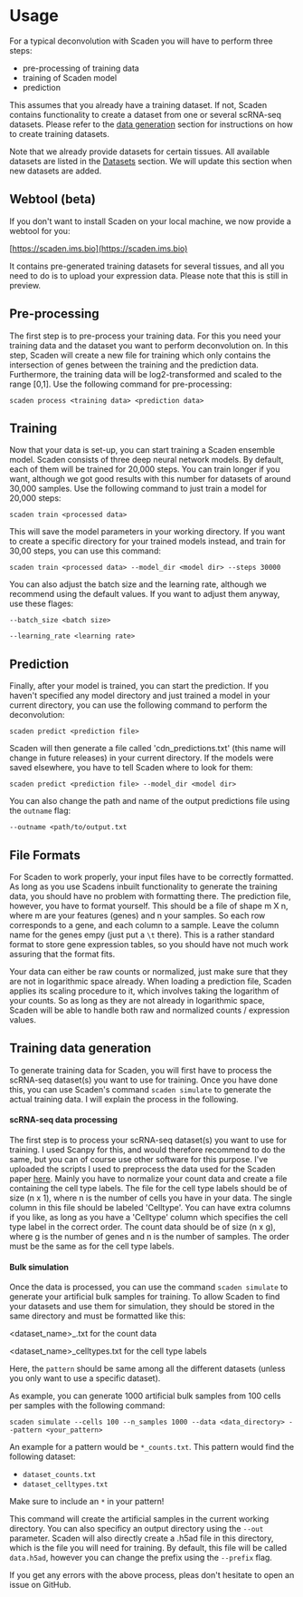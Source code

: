 # Usage

For a typical deconvolution with Scaden you will have to perform three steps:

* pre-processing of training data
* training of Scaden model
* prediction

This assumes that you already have a training dataset. If not, Scaden contains functionality to create a dataset from one or several scRNA-seq datasets.
Please refer to the [data generation](#training-data-generation) section for instructions on how to create training datasets.

Note that we already provide datasets for certain tissues. All available datasets are listed in the [Datasets](datasets) section. We will
update this section when new datasets are added. 

## Webtool (beta)
If you don't want to install Scaden on your local machine, we now provide a webtool for you:

[https://scaden.ims.bio](https://scaden.ims.bio)

It contains pre-generated training datasets for several tissues, and all you need to do is to upload your expression data. Please note that this is still in preview.

## Pre-processing
The first step is to pre-process your training data. For this you need your training data and the dataset you want to perform deconvolution on.
In this step, Scaden will create a new file for training which only contains the intersection of genes between the training and the prediction data.
Furthermore, the training data will be log2-transformed and scaled to the range [0,1]. Use the following command for pre-processing:

```console
scaden process <training data> <prediction data>
```

## Training
Now that your data is set-up, you can start training a Scaden ensemble model. Scaden consists of three deep neural network models. By default,
each of them will be trained for 20,000 steps. You can train longer if you want, although we got good results with this number for datasets of 
around 30,000 samples. Use the following command to just train a model for 20,000 steps:


```console
scaden train <processed data>
```

This will save the model parameters in your working directory. If you want to create a specific directory for your trained models instead,
and train for 30,00 steps, you can use this command:


```console
scaden train <processed data> --model_dir <model dir> --steps 30000
```


You can also adjust the batch size and the learning rate, although we recommend using the default values. If you want to adjust them anyway, use these flages:


```console
--batch_size <batch size>

--learning_rate <learning rate>
```

## Prediction 
Finally, after your model is trained, you can start the prediction. If you haven't specified any model directory and just trained a model
in your current directory, you can use the following command to perform the deconvolution: 

```console
scaden predict <prediction file>
```

Scaden will then generate a file called 'cdn_predictions.txt' (this name will change in future releases) in your current directory. If the models were saved elsewhere,
you have to tell Scaden where to look for them:

```console
scaden predict <prediction file> --model_dir <model dir>
```


You can also change the path and name of the output predictions file using the `outname` flag:

```console
--outname <path/to/output.txt
```

## File Formats
For Scaden to work properly, your input files have to be correctly formatted. As long as you use Scadens inbuilt functionality to generate the training data, you should have no problem 
with formatting there. The prediction file, however, you have to format yourself. This should be a file of shape m X n, where m are your features (genes) and n your samples. So each row corresponds to 
a gene, and each column to a sample. Leave the column name for the genes empy (just put a `\t` there). This is a rather standard format to store gene expression tables, so you should have not much work assuring that the
format fits.

Your data can either be raw counts or normalized, just make sure that they are not in logarithmic space already. When loading a prediction file, Scaden applies its scaling procedure to it, which involves taking the logarithm of your counts.
So as long as they are not already in logarithmic space, Scaden will be able to handle both raw and normalized counts / expression values.

## Training data generation

To generate training data for Scaden, you will first have to process the scRNA-seq dataset(s) you want to use for training.
Once you have done this, you can use Scaden's command `scaden simulate` to generate the actual training data. I will explain the process in the following.

#### scRNA-seq data processing
The first step is to process your scRNA-seq dataset(s) you want to use for training. I used Scanpy for this, and would therefore
recommend to do the same, but you can of course use other software for this purpose. I've uploaded the scripts I used to preprocess
the data used for the Scaden paper [here](https://doi.org/10.6084/m9.figshare.8234030.v1). Mainly you have to normalize your count data
and create a file containing the cell type labels. 
The file for the cell type labels should be of size (n x 1), where n is the number of cells 
you have in your data. The single column in this file should be labeled 'Celltype'. You can have extra columns if you like, as long as you have a 'Celltype' column which specifies the cell type label in the correct order. The count data should be of size (n x g), where g is the number of genes and n is the number of samples. The order must be the same as for the cell type labels.

#### Bulk simulation
Once the data is processed, you can use the command `scaden simulate` to generate your artificial bulk samples for training.
To allow Scaden to find your datasets and use them for simulation, they should be stored in the same directory and must be formatted like this:

<dataset_name>_<pattern>.txt for the count data

<dataset_name>_celltypes.txt for the cell type labels 

Here, the `pattern` should be same among all the different datasets (unless you only want to use a specific dataset). 

As example, you can generate 1000 artificial bulk samples from 100 cells per samples with the following command:
```console
scaden simulate --cells 100 --n_samples 1000 --data <data_directory> --pattern <your_pattern>
```

An example for a pattern would be `*_counts.txt`. This pattern would find the following dataset:
* `dataset_counts.txt`
* `dataset_celltypes.txt`

Make sure to include an `*` in your pattern!

This command will create the artificial samples in the current working directory. You can also specificy an output directory using the `--out` parameter. Scaden will also directly create a .h5ad file in this directory, which is the file you will need for training. By default, this file will be called `data.h5ad`, however you can change the prefix using the `--prefix` flag.


If you get any errors with the above process, pleas don't hesitate to open an issue on GitHub.